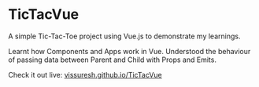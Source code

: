 # TicTacVue
A simple Tic-Tac-Toe project using Vue.js to demonstrate my learnings.

Learnt how Components and Apps work in Vue. Understood the behaviour of passing data between Parent and Child with Props and Emits.

Check it out live: [vissuresh.github.io/TicTacVue](https://vissuresh.github.io/TicTacVue/)
